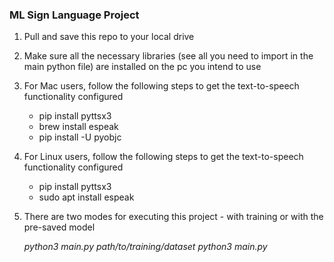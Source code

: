### ML Sign Language Project

1. Pull and save this repo to your local drive

2. Make sure all the necessary libraries (see all you need to import in the main python file)  are installed on the pc you intend to use

3. For Mac users, follow the following steps to get the text-to-speech functionality configured
	- pip install pyttsx3
	- brew install espeak
	- pip install -U pyobjc

4. For Linux users, follow the following steps to get the text-to-speech functionality configured
	- pip install pyttsx3
	- sudo apt install espeak

5. There are two modes for executing this project - with training or with the pre-saved model

    *python3 main.py path/to/training/dataset*
    *python3 main.py*
